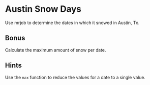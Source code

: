 # Austin Snow Days

Use mrjob to determine the dates in which it snowed in Austin, Tx.

## Bonus

Calculate the maximum amount of snow per date.

## Hints

Use the `max` function to reduce the values for a date to a single value.
